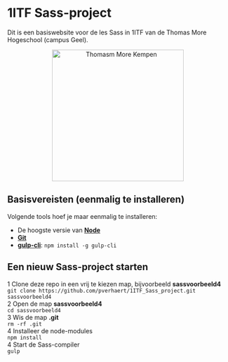 # 1ITF Sass-project
Dit is een basiswebsite voor de les Sass in 1ITF van de Thomas More Hogeschool (campus Geel).

<p align="center">
    <img src="https://www.thomasmore.be/themes/wundertheme/logo.svg" alt="Thomasm More Kempen" width="300" />
</p>

## Basisvereisten (eenmalig te installeren)

Volgende tools hoef je maar eenmalig te installeren:

- De hoogste versie van [**Node**](https://nodejs.org/en/)
- [**Git**](https://git-scm.com/)
- [**gulp-cli**](https://gulpjs.com/): `npm install -g gulp-cli`

## Een nieuw Sass-project starten

1 Clone deze repo in een vrij te kiezen map, bijvoorbeeld **sassvoorbeeld4**  
`git clone https://github.com/pverhaert/1ITF_Sass_project.git sassvoorbeeld4`  
2 Open de map **sassvoorbeeld4**  
`cd sassvoorbeeld4`  
3 Wis de map **.git**  
`rm -rf .git`  
4 Installeer de node-modules  
`npm install`  
4 Start de Sass-compiler  
`gulp`
